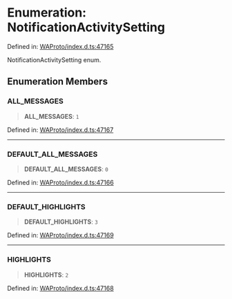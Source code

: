 # Enumeration: NotificationActivitySetting

Defined in: [WAProto/index.d.ts:47165](https://github.com/Fokusdotid/bail/blob/a029a4f9908cd3806112e8438f5a31dda1376b84/WAProto/index.d.ts#L47165)

NotificationActivitySetting enum.

## Enumeration Members

### ALL\_MESSAGES

> **ALL\_MESSAGES**: `1`

Defined in: [WAProto/index.d.ts:47167](https://github.com/Fokusdotid/bail/blob/a029a4f9908cd3806112e8438f5a31dda1376b84/WAProto/index.d.ts#L47167)

***

### DEFAULT\_ALL\_MESSAGES

> **DEFAULT\_ALL\_MESSAGES**: `0`

Defined in: [WAProto/index.d.ts:47166](https://github.com/Fokusdotid/bail/blob/a029a4f9908cd3806112e8438f5a31dda1376b84/WAProto/index.d.ts#L47166)

***

### DEFAULT\_HIGHLIGHTS

> **DEFAULT\_HIGHLIGHTS**: `3`

Defined in: [WAProto/index.d.ts:47169](https://github.com/Fokusdotid/bail/blob/a029a4f9908cd3806112e8438f5a31dda1376b84/WAProto/index.d.ts#L47169)

***

### HIGHLIGHTS

> **HIGHLIGHTS**: `2`

Defined in: [WAProto/index.d.ts:47168](https://github.com/Fokusdotid/bail/blob/a029a4f9908cd3806112e8438f5a31dda1376b84/WAProto/index.d.ts#L47168)
